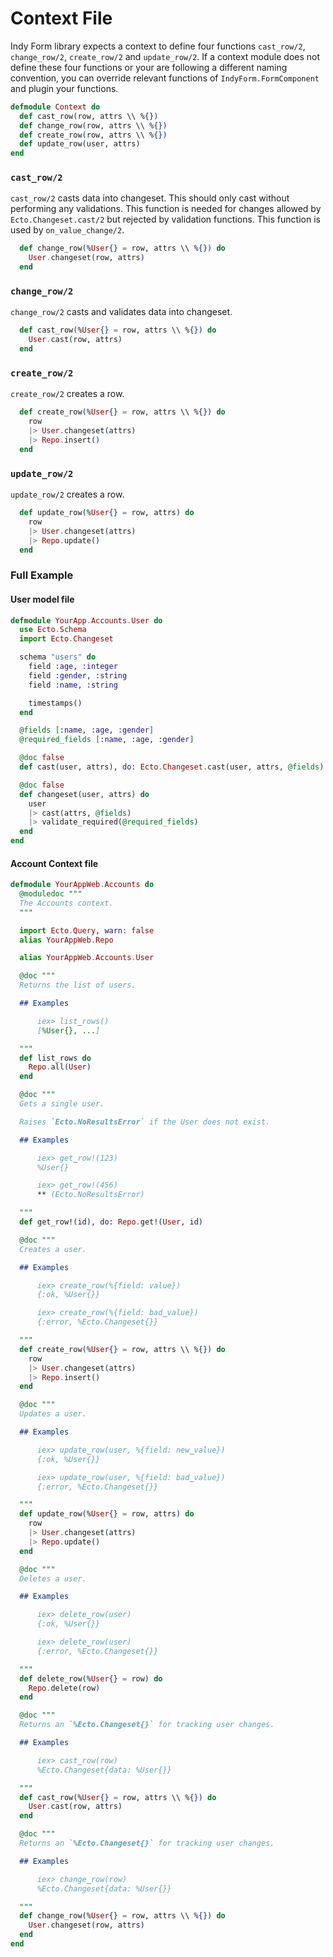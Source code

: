 # Context File

Indy Form library expects a context to define four functions `cast_row/2`, `change_row/2`, `create_row/2` and `update_row/2`. If a context module does not define these four functions or your are following a different naming convention, you can override relevant functions of `IndyForm.FormComponent` and plugin your functions.

```elixir
defmodule Context do
  def cast_row(row, attrs \\ %{})
  def change_row(row, attrs \\ %{})
  def create_row(row, attrs \\ %{})
  def update_row(user, attrs)
end
```
### `cast_row/2`
`cast_row/2` casts data into changeset. This should only cast without performing any validations. This function is needed for changes allowed by `Ecto.Changeset.cast/2` but rejected by validation functions. This function is used by `on_value_change/2`.

```elixir
  def change_row(%User{} = row, attrs \\ %{}) do
    User.changeset(row, attrs)
  end
```

### `change_row/2`

`change_row/2` casts and validates data into changeset.

```elixir
  def cast_row(%User{} = row, attrs \\ %{}) do
    User.cast(row, attrs)
  end
```

### `create_row/2`

`create_row/2` creates a row.

```elixir
  def create_row(%User{} = row, attrs \\ %{}) do
    row
    |> User.changeset(attrs)
    |> Repo.insert()
  end
```

### `update_row/2`

`update_row/2` creates a row.

```elixir
  def update_row(%User{} = row, attrs) do
    row
    |> User.changeset(attrs)
    |> Repo.update()
  end
```

### Full Example

#### User model file

```elixir
defmodule YourApp.Accounts.User do
  use Ecto.Schema
  import Ecto.Changeset

  schema "users" do
    field :age, :integer
    field :gender, :string
    field :name, :string

    timestamps()
  end

  @fields [:name, :age, :gender]
  @required_fields [:name, :age, :gender]

  @doc false
  def cast(user, attrs), do: Ecto.Changeset.cast(user, attrs, @fields)

  @doc false
  def changeset(user, attrs) do
    user
    |> cast(attrs, @fields)
    |> validate_required(@required_fields)
  end
end
```

#### Account Context file
```elixir
defmodule YourAppWeb.Accounts do
  @moduledoc """
  The Accounts context.
  """

  import Ecto.Query, warn: false
  alias YourAppWeb.Repo

  alias YourAppWeb.Accounts.User

  @doc """
  Returns the list of users.

  ## Examples

      iex> list_rows()
      [%User{}, ...]

  """
  def list_rows do
    Repo.all(User)
  end

  @doc """
  Gets a single user.

  Raises `Ecto.NoResultsError` if the User does not exist.

  ## Examples

      iex> get_row!(123)
      %User{}

      iex> get_row!(456)
      ** (Ecto.NoResultsError)

  """
  def get_row!(id), do: Repo.get!(User, id)

  @doc """
  Creates a user.

  ## Examples

      iex> create_row(%{field: value})
      {:ok, %User{}}

      iex> create_row(%{field: bad_value})
      {:error, %Ecto.Changeset{}}

  """
  def create_row(%User{} = row, attrs \\ %{}) do
    row
    |> User.changeset(attrs)
    |> Repo.insert()
  end

  @doc """
  Updates a user.

  ## Examples

      iex> update_row(user, %{field: new_value})
      {:ok, %User{}}

      iex> update_row(user, %{field: bad_value})
      {:error, %Ecto.Changeset{}}

  """
  def update_row(%User{} = row, attrs) do
    row
    |> User.changeset(attrs)
    |> Repo.update()
  end

  @doc """
  Deletes a user.

  ## Examples

      iex> delete_row(user)
      {:ok, %User{}}

      iex> delete_row(user)
      {:error, %Ecto.Changeset{}}

  """
  def delete_row(%User{} = row) do
    Repo.delete(row)
  end

  @doc """
  Returns an `%Ecto.Changeset{}` for tracking user changes.

  ## Examples

      iex> cast_row(row)
      %Ecto.Changeset{data: %User{}}

  """
  def cast_row(%User{} = row, attrs \\ %{}) do
    User.cast(row, attrs)
  end

  @doc """
  Returns an `%Ecto.Changeset{}` for tracking user changes.

  ## Examples

      iex> change_row(row)
      %Ecto.Changeset{data: %User{}}

  """
  def change_row(%User{} = row, attrs \\ %{}) do
    User.changeset(row, attrs)
  end
end
```